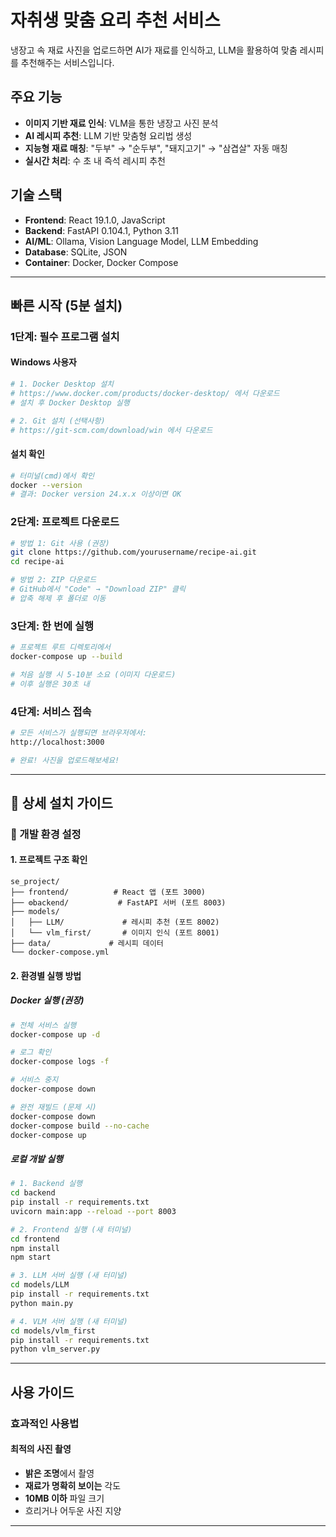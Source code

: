 # 자취생 맞춤 요리 추천 서비스

냉장고 속 재료 사진을 업로드하면 AI가 재료를 인식하고, LLM을 활용하여 맞춤 레시피를 추천해주는 서비스입니다.

## 주요 기능

- **이미지 기반 재료 인식**: VLM을 통한 냉장고 사진 분석
- **AI 레시피 추천**: LLM 기반 맞춤형 요리법 생성
- **지능형 재료 매칭**: "두부" → "순두부", "돼지고기" → "삼겹살" 자동 매칭
- **실시간 처리**: 수 초 내 즉석 레시피 추천

## 기술 스택

- **Frontend**: React 19.1.0, JavaScript
- **Backend**: FastAPI 0.104.1, Python 3.11
- **AI/ML**: Ollama, Vision Language Model, LLM Embedding
- **Database**: SQLite, JSON
- **Container**: Docker, Docker Compose

---

## 빠른 시작 (5분 설치)

### 1단계: 필수 프로그램 설치

#### Windows 사용자
```bash
# 1. Docker Desktop 설치
# https://www.docker.com/products/docker-desktop/ 에서 다운로드
# 설치 후 Docker Desktop 실행

# 2. Git 설치 (선택사항)
# https://git-scm.com/download/win 에서 다운로드
```

#### 설치 확인
```bash
# 터미널(cmd)에서 확인
docker --version
# 결과: Docker version 24.x.x 이상이면 OK
```

### 2단계: 프로젝트 다운로드

```bash
# 방법 1: Git 사용 (권장)
git clone https://github.com/yourusername/recipe-ai.git
cd recipe-ai

# 방법 2: ZIP 다운로드
# GitHub에서 "Code" → "Download ZIP" 클릭
# 압축 해제 후 폴더로 이동
```

### 3단계: 한 번에 실행

```bash
# 프로젝트 루트 디렉토리에서
docker-compose up --build

# 처음 실행 시 5-10분 소요 (이미지 다운로드)
# 이후 실행은 30초 내
```

### 4단계: 서비스 접속

```bash
# 모든 서비스가 실행되면 브라우저에서:
http://localhost:3000

# 완료! 사진을 업로드해보세요!
```

---

## 📖 상세 설치 가이드

### 🔧 개발 환경 설정

#### 1. 프로젝트 구조 확인
```
se_project/
├── frontend/          # React 앱 (포트 3000)
├── ⚙backend/           # FastAPI 서버 (포트 8003)
├── models/
│   ├── LLM/             # 레시피 추천 (포트 8002)
│   └── vlm_first/       # 이미지 인식 (포트 8001)
├── data/             # 레시피 데이터
└── docker-compose.yml
```

#### 2. 환경별 실행 방법

##### Docker 실행 (권장)
```bash
# 전체 서비스 실행
docker-compose up -d

# 로그 확인
docker-compose logs -f

# 서비스 중지
docker-compose down

# 완전 재빌드 (문제 시)
docker-compose down
docker-compose build --no-cache
docker-compose up
```

##### 로컬 개발 실행
```bash
# 1. Backend 실행
cd backend
pip install -r requirements.txt
uvicorn main:app --reload --port 8003

# 2. Frontend 실행 (새 터미널)
cd frontend
npm install
npm start

# 3. LLM 서버 실행 (새 터미널)
cd models/LLM
pip install -r requirements.txt
python main.py

# 4. VLM 서버 실행 (새 터미널)  
cd models/vlm_first
pip install -r requirements.txt
python vlm_server.py
```

---

## 사용 가이드

### 효과적인 사용법

#### 최적의 사진 촬영
- **밝은 조명**에서 촬영
- **재료가 명확히 보이는** 각도
- **10MB 이하** 파일 크기
- 흐리거나 어두운 사진 지양


---
